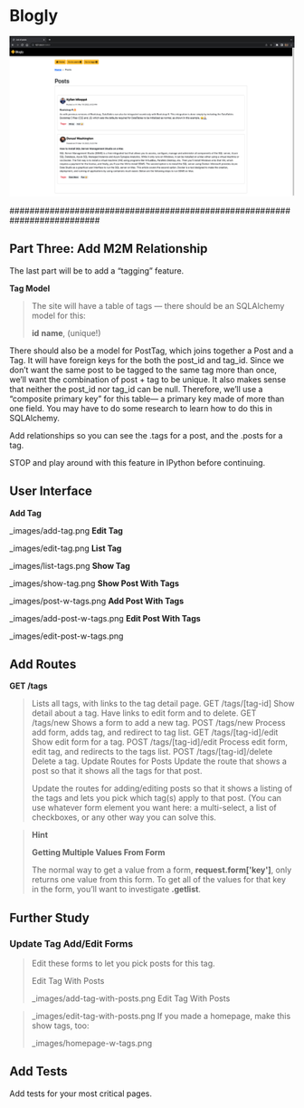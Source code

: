 # Blogly
![alt illustration](static/images/illustrated.jpg)

##########################################################################

## Part Three: Add M2M Relationship
The last part will be to add a “tagging” feature.

**Tag Model**

>The site will have a table of tags — there should be an SQLAlchemy model for this:
>
>**id**
>**name**, (unique!)

There should also be a model for PostTag, which joins together a Post and a Tag. It will have foreign keys for the both the post_id and tag_id. Since we don’t want the same post to be tagged to the same tag more than once, we’ll want the combination of post + tag to be unique. It also makes sense that neither the post_id nor tag_id can be null. Therefore, we’ll use a “composite primary key” for this table— a primary key made of more than one field. You may have to do some research to learn how to do this in SQLAlchemy.

Add relationships so you can see the .tags for a post, and the .posts for a tag.

STOP and play around with this feature in IPython before continuing.


## User Interface
**Add Tag**

_images/add-tag.png
**Edit Tag**

_images/edit-tag.png
**List Tag**

_images/list-tags.png
**Show Tag**

_images/show-tag.png
**Show Post With Tags**

_images/post-w-tags.png
**Add Post With Tags**

_images/add-post-w-tags.png
**Edit Post With Tags**

_images/edit-post-w-tags.png

## Add Routes
**GET /tags**
>Lists all tags, with links to the tag detail page.
GET /tags/[tag-id]
Show detail about a tag. Have links to edit form and to delete.
GET /tags/new
Shows a form to add a new tag.
POST /tags/new
Process add form, adds tag, and redirect to tag list.
GET /tags/[tag-id]/edit
Show edit form for a tag.
POST /tags/[tag-id]/edit
Process edit form, edit tag, and redirects to the tags list.
POST /tags/[tag-id]/delete
Delete a tag.
Update Routes for Posts
Update the route that shows a post so that it shows all the tags for that post.
>
>Update the routes for adding/editing posts so that it shows a listing of the tags and lets you pick which tag(s) apply to that post. (You can use whatever form element you want here: a multi-select, a list of checkboxes, or any other way you can solve this.
>

>**Hint**
>
>**Getting Multiple Values From Form**
>
>The normal way to get a value from a form, **request.form['key']**, only returns one value from this form. To get all of the values for that key in the form, you’ll want to investigate **.getlist**.

## Further Study
### Update Tag Add/Edit Forms
>Edit these forms to let you pick posts for this tag.
>
>Edit Tag With Posts
>
>_images/add-tag-with-posts.png
>Edit Tag With Posts

>_images/edit-tag-with-posts.png
>If you made a homepage, make this show tags, too:
>
>_images/homepage-w-tags.png
## Add Tests
Add tests for your most critical pages.



